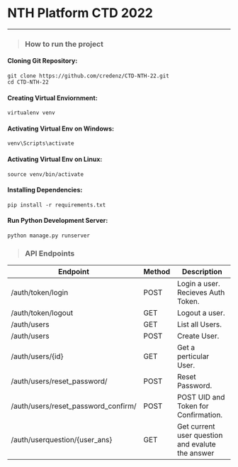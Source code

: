 # NTH Platform CTD 2022

---

> ### **How to run the project**

#### Cloning Git Repository:
```
git clone https://github.com/credenz/CTD-NTH-22.git
cd CTD-NTH-22
```

#### Creating Virtual Enviornment:
```
virtualenv venv
```
#### Activating Virtual Env on Windows:
```
venv\Scripts\activate
```

#### Activating Virtual Env on Linux:
```
source venv/bin/activate
```

#### Installing Dependencies:
```
pip install -r requirements.txt
```
#### Run Python Development Server:
```
python manage.py runserver
```


> ### **API Endpoints**

| Endpoint    | Method      | Description               |
| ----------- | ----------- | ------------------------- |
| /auth/token/login           | POST         | Login a user. Recieves Auth Token.    |
| /auth/token/logout          | GET          | Logout a user.    |
| /auth/users                 | GET          | List all Users.              |
| /auth/users                 | POST         | Create User.              |
| /auth/users/{id}            | GET          | Get a perticular User.    |
| /auth/users/reset_password/ | POST         | Reset Password.    |
| /auth/users/reset_password_confirm/ | POST         | POST UID and Token for Confirmation.    |
| /auth/userquestion/{user_ans} | GET        | Get current user question and evalute the answer   |




